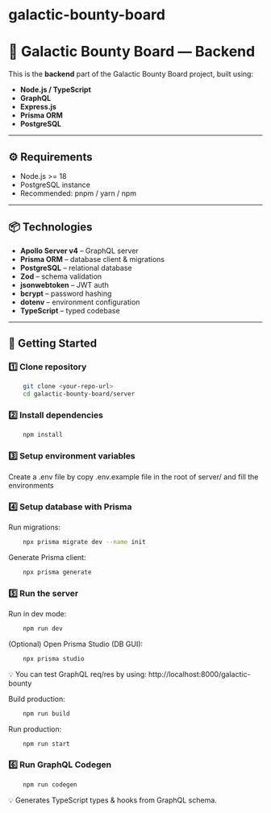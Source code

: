 # galactic-bounty-board

# 🚀 Galactic Bounty Board — Backend

This is the **backend** part of the Galactic Bounty Board project, built using:

- **Node.js / TypeScript**
- **GraphQL**
- **Express.js**
- **Prisma ORM**
- **PostgreSQL**

---

## ⚙️ Requirements

- Node.js >= 18
- PostgreSQL instance
- Recommended: pnpm / yarn / npm

---

## 📦 Technologies

- **Apollo Server v4** – GraphQL server
- **Prisma ORM** – database client & migrations
- **PostgreSQL** – relational database
- **Zod** – schema validation
- **jsonwebtoken** – JWT auth
- **bcrypt** – password hashing
- **dotenv** – environment configuration
- **TypeScript** – typed codebase

---

## 🚀 Getting Started

### 1️⃣ Clone repository

```bash
    git clone <your-repo-url>
    cd galactic-bounty-board/server 
```

### 2️⃣ Install dependencies

```bash
    npm install
```

### 3️⃣ Setup environment variables

Create a .env file by copy .env.example file in the root of server/ and fill the environments

### 4️⃣ Setup database with Prisma

Run migrations:

```bash
    npx prisma migrate dev --name init
```

Generate Prisma client:

```bash
    npx prisma generate
```

### 5️⃣ Run the server

Run in dev mode:

```bash
    npm run dev
```

(Optional) Open Prisma Studio (DB GUI):

```bash
    npx prisma studio
```

💡 You can test GraphQL req/res by using: http://localhost:8000/galactic-bounty

Build production:

```bash
    npm run build
```

Run production:

```bash
    npm run start
```

### 6️⃣ Run GraphQL Codegen

```bash
    npm run codegen
```

💡 Generates TypeScript types & hooks from GraphQL schema.
